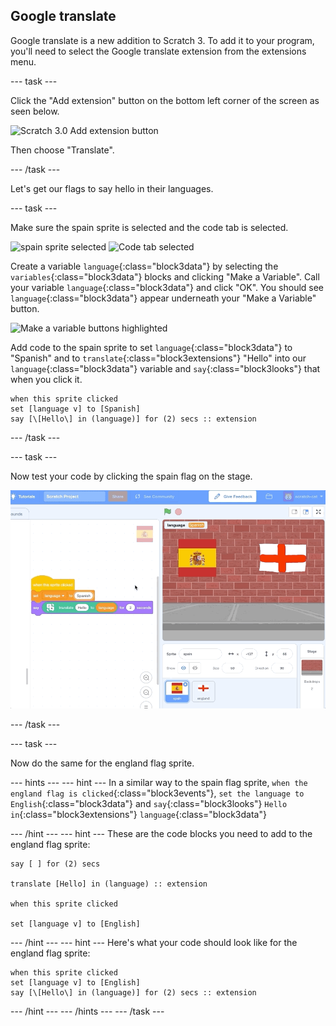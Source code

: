 ## Google translate

Google translate is a new addition to Scratch 3. To add it to your program, you'll need to select the Google translate extension from the extensions menu.

--- task ---

Click the "Add extension" button on the bottom left corner of the screen as seen below.

![Scratch 3.0 Add extension button](images/extensionButton.png)

Then choose "Translate".

--- /task ---

Let's get our flags to say hello in their languages.

--- task ---

Make sure the spain sprite is selected and the code tab is selected.

![spain sprite selected](images/spainSpriteSelected.png)
![Code tab selected](images/codeTabSelected.png)

Create a variable `language`{:class="block3data"} by selecting the `variables`{:class="block3data"} blocks and clicking "Make a Variable".
Call your variable `language`{:class="block3data"} and click "OK".
You should see `language`{:class="block3data"} appear underneath your "Make a Variable" button.

![Make a variable buttons highlighted](images/MakeAVariable.png)

Add code to the spain sprite to set `language`{:class="block3data"} to "Spanish" and to `translate`{:class="block3extensions"} "Hello" into our `language`{:class="block3data"} variable and `say`{:class="block3looks"} that when you click it.

```blocks3
when this sprite clicked
set [language v] to [Spanish]
say [\[Hello\] in (language)] for (2) secs :: extension
```

--- /task ---

--- task ---

Now test your code by clicking the spain flag on the stage.

![Test code to make spain sprite say hello in Spanish](images/testHola.gif)

--- /task ---

--- task ---

Now do the same for the england flag sprite. 

--- hints ---
--- hint ---
In a similar way to the spain flag sprite, `when the england flag is clicked`{:class="block3events"}, `set the language to English`{:class="block3data"} and `say`{:class="block3looks"} `Hello in`{:class="block3extensions"} `language`{:class="block3data"}

--- /hint ---
--- hint ---
These are the code blocks you need to add to the england flag sprite:
```blocks3
say [ ] for (2) secs

translate [Hello] in (language) :: extension

when this sprite clicked

set [language v] to [English]

```

--- /hint ---
--- hint ---
Here's what your code should look like for the england flag sprite:
```blocks3
when this sprite clicked
set [language v] to [English]
say [\[Hello\] in (language)] for (2) secs :: extension
```

--- /hint ---
--- /hints ---
--- /task ---
